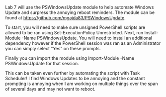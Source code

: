 Lab 7 will use the PSWindowsUpdate module to help automate Windows Update and surpress the annoying reboot reminders. 
The module can be found at https://github.com/mgajda83/PSWindowsUpdate. 

To start, you will need to make sure unsigned PowerShell scripts are allowed to be ran using Set-ExecutionPolicy Unrestricted. 
Next, run Install-Module -Name PSWindowsUpdate. You will need to install an additional dependency however if the PowerShell session was ran as an Administrator you can simply select "Yes" on these prompts. 

Finally you can import the module using Import-Module -Name PSWindowsUpdate for that session. 

This can be taken even further by automating the script with Task Scheduler! I find Windows Updates to be annoying and the constant prompting is annoying when I am working on multiple things over the span of several days and may not want to reboot. 
